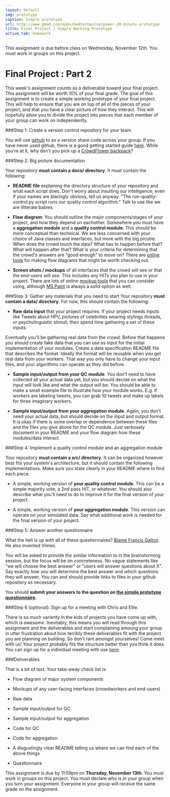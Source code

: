 ```yaml
---
layout: default
img: prototype
caption: Simple prototype
url: http://www.qmed.com/mpmn/medtechpulse/power-20-minute-prototype
title: Final Project | Simple Working Prototype
active_tab: homework
---
```



<div class="alert alert-info">
  This assignment is due before class on Wednesday, November 12th.  You must work in groups on this project.  </div>


Final Project<span class="text-muted"> : Part 2</span> 
=============================================================

This week's assignment counts as a deliverable toward your final project.  This assignment will be worth 10% of your final grade.  The goal of this assignment is to create a simple working prototype of your final project.  This will help to ensure that you are on top of all of the pieces of your project, and that you have a clear picture of how they interact.  This will hopefully allow you to divide the project into pieces that each member of your group can work on independently. 

###Step 1: Create a version control repository for your team

You will use [github](https://github.com/) to as a version share code across your group. If you have never used github, there is a good getting started guide [here](https://guides.github.com/activities/hello-world/).  While you're at it, why don't you pick up a [CrowdFlower backpack](https://education.github.com/pack)?

###Step 2: Big picture documentation

Your repository <b>must contain a docs/ directory</b>. It must contain the following: 

* <b>README file</b> explaining the directory structure of your repository and what each script does. Don't worry about insulting our intelligence; even if your names are blaringly obvious, tell us anyway. "The run-quality-control.py script runs our quality control algorithm." Talk to use like we are illiterate babies.

* <b>Flow diagram</b>: You should outline the major components/stages of your project, and how they depend on eachother. Somewhere you must have a <b>aggregation module</b> and a <b>quality control module</b>. This should be more conceptual than technical. We are less concerned with your choice of Java classes and interfaces, but more with the big picutre. When does the crowd touch the data? What has to happen before that? What will happen after that? What is your criteria for determining that the crowd's answers are "good enough" to move on? There are [online tools](http://www.gliffy.com/) for making flow diagrams that might be worth checking out.

* <b>Screen shots / mockups</b> of all interfaces that the crowd will see or that the end-users will see. This includes any HITs you plan to use in your project. There are lots of online [mockup tools](http://www.invisionapp.com/) that you can consider using, although [MS Paint](assets/img/mspaint_vista.jpg) is always a solid option as well.

###Step 3: Gather any materials that you need to start
Your repository <b>must contain a data/ directory</b>. For now, this should contain the following: 

* <b>Raw data input</b> that your project requires. If your project needs inputs like Tweets about HPV, pictures of celebrities wearing stylings threads, or psycholinguistic stimuli, then spend time gathering a set of these inputs. 

Eventually you'll be gathering real data from the crowd.  Before that happens you should create fake data that you can use as input for the initial implementation of your modules. Create a data specification README file that describes the format. Ideally the format will be reusable when you get real data from your workers.  That way you only have to change your input files, and your algorithms can operate as they did before.

* <b>Sample input/output from your QC module</b>. You don't need to have collected all your actual data yet, but you should decide on what the input will look like and what the output will be. You should be able to make a small example file to illustrate how your module works. E.g. if workers are labeling tweets, you can grab 10 tweets and make up labels for three imaginary workers.

* <b>Sample input/output from your aggregation module</b>. Again, you don't need your actual data, but should decide on the input and output format. It is okay if there is some overlap or dependence between these files and the files you give above for the QC module. Just verbosely document in your README and your flow diagram how these modules/data interact. 

###Step 4: Implement a quality control module and an aggregation module

Your repository <b>must contain a src/ directory</b>. It can be organized however best fits your system's architecture, but it should contain the following implementations. Make sure you state clearly in your README where to find each piece. 

* A simple, working version of <b>your quality control module</b>.  This can be a simple majority vote, a 2nd pass HIT, or whatever.  You should also describe what you'll need to do to improve it for the final version of your project.

* A simple, working version of <b>your aggregation module</b>.  This version can operate on your simulated data.  Say what additional work is needed for the final version of your project. 


###Step 5: Answer another questionnaire 

What the hell is up with all of these questionnaires?  [Blame Francis Galton](http://en.wikipedia.org/wiki/Francis_Galton#The_questionnaire).  He also invented Vimeo.

You will be asked to provide the similar information to in the brainstorming session, but the focus will be on concreteness. No vague statements like "we will choose the best answer" or "users will answer questions about X". Say exactly <i>how</i> you will determine the best answer and <i>which</i> questions they will answer. You can and should provide links to files in your github repository as necessary. 

You should <b>submit your answers to the question on [the simple prototype questionnaire](https://docs.google.com/forms/d/1ac9KHIZjyvngeOqa-hQegaV2NXYojEuPKFvAHFr76c8/viewform?usp=send_form).</b>

###Step 6 (optional): Sign up for a meeting with Chris and Ellie. 

There is so much varienty in the kids of projects you have come up with, which is *awesome*. Inevitably, this means you will read through this assignment and the deliverables and start complaining amoung your group in utter frustration about how terribly these deliverables fit with the project you are planning on building. So don't rant amongst yourselves! Come meet with us! Your project probably fits the structure better than you think it does. You can sign up for a individual meeting with use [here]().

###Deliverables

That is a lot of text. Your take-away check list is: 

* Flow diagram of major system components

* Mockups of any user-facing interfaces (crowdworkers and end-users)

* Raw data

* Sample input/output for QC

* Sample input/output for aggregation

* Code for QC

* Code for aggregation 

* A disgustingly clear README telling us where we can find each of the above things

* Questionnaire

This assignment is due by 11:59pm on <b>Thursday, November 13th</b>.  You must work in groups on this project.  You must declare who is in your group when you turn your assignment.  Everyone in your group will receive the same grade on the assignment. 
